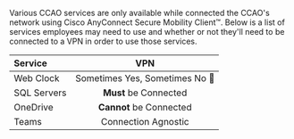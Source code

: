 Various CCAO services are only available while connected the CCAO's network using Cisco AnyConnect Secure Mobility Client&trade;.  Below is a list of services employees may need to use and whether or not they'll need to be connected to a VPN in order to use those services.

| Service | VPN |
|:------- |:---:|
| Web Clock | Sometimes Yes, Sometimes No :shrug: |
| SQL Servers | **Must** be Connected |
| OneDrive | **Cannot** be Connected |
| Teams | Connection Agnostic |
